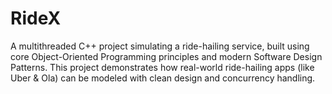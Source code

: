 # RideX
A multithreaded C++ project simulating a ride-hailing service, built using core Object-Oriented Programming principles and modern Software Design Patterns. This project demonstrates how real-world ride-hailing apps (like Uber &amp; Ola) can be modeled with clean design and concurrency handling.

